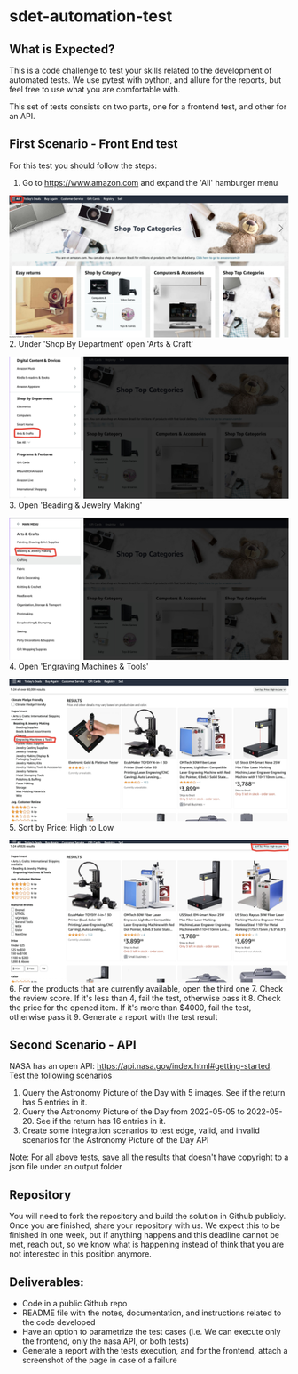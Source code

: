# sdet-automation-test
## What is Expected?
This is a code challenge to test your skills related to the development of automated tests. We use pytest with python, 
and allure for the reports, but feel free to use what you are comfortable with. 

This set of tests consists on two parts, one for a frontend test, and other for an API.

## First Scenario - Front End test
For this test you should follow the steps:
1. Go to https://www.amazon.com and expand the 'All' hamburger menu

![](./imgs/img_1.jpg)
2. Under 'Shop By Department' open 'Arts & Craft'

![](./imgs/img_2.jpg)
3. Open 'Beading & Jewelry Making'

![](./imgs/img_3.jpg)
4. Open 'Engraving Machines & Tools'

![](./imgs/img_4.jpg)
5. Sort by Price: High to Low

![](./imgs/img_5.jpg)
6. For the products that are currently available, open the third one
7. Check the review score. If it's less than 4, fail the test, otherwise pass it
8. Check the price for the opened item. If it's more than $4000, fail the test, otherwise pass it
9. Generate a report with the test result

## Second Scenario - API
NASA has an open API: https://api.nasa.gov/index.html#getting-started. Test the following scenarios
1. Query the Astronomy Picture of the Day with 5 images. See if the return has 5 entries in it.
2. Query the Astronomy Picture of the Day from 2022-05-05 to 2022-05-20. See if the return has 16 entries in it.
3. Create some integration scenarios to test edge, valid, and invalid scenarios for the Astronomy Picture of the Day API

Note: For all above tests, save all the results that doesn't have copyright to a json file under an output folder

## Repository
You will need to fork the repository and build the solution in Github publicly. Once you are finished, share your
repository with us. We expect this to be finished in one week, but if anything happens and this deadline cannot be met, 
reach out, so we know what is happening instead of think that you are not interested in this position anymore. 

## Deliverables:
* Code in a public Github repo
* README file with the notes, documentation, and instructions related to the code developed
* Have an option to parametrize the test cases (i.e. We can execute only the frontend, only the nasa API, or both tests)
* Generate a report with the tests execution, and for the frontend, attach a screenshot of the page in case of a failure
